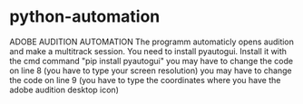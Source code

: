 # python-automation

ADOBE AUDITION AUTOMATION
The programm automaticly opens audition and make a multitrack session.
You need to install pyautogui. Install it with the cmd command "pip install pyautogui"
you may have to change the code on line 8 (you have to type your screen resolution)
you may have to change the code on line 9 (you have to type the coordinates where you have the adobe audition desktop icon)

